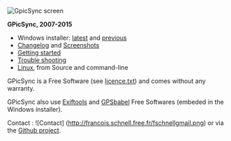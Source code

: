 ![GpicSync screen](https://photos.app.goo.gl/tPeaXzWr2H7WvRWr8)

**GPicSync, 2007-2015** 
<ul>
<li>
Windows installer: <a href="https://sourceforge.net/projects/gpicsync/">latest</a> and <a href="http://sourceforge.net/projects/gpicsync/files/">previous</a>
</li>
<li>
<a href="https://github.com/metadirective/GPicSync/wiki/Changelog">Changelog</a> and <a href="https://github.com/metadirective/GPicSync/wiki/Screenshots">Screenshots</a>
</li>
<li>
<a href="https://github.com/metadirective/GPicSync/wiki/Getting-started">Getting started</a>
</li>
<li>
<a href="https://github.com/metadirective/GPicSync/wiki/Trouble-Shooting">Trouble shooting</a>
</li>
<li>
<a href="https://github.com/metadirective/GPicSync/wiki/Linux">Linux</a>, from Source and command-line
</li>

</ul>

GPicSync is a Free Software (see <a href="https://github.com/metadirective/GPicSync/blob/master/license.txt"> licence.txt</a>) and comes without any warranty. 

GPicSync also use <a href="http://www.sno.phy.queensu.ca/~phil/exiftool/">Exiftools</a> and <a href="http://www.gpsbabel.org/">GPSbabel</a> Free Softwares (embeded in the Windows installer).

Contact : ![Contact] (http://francois.schnell.free.fr/fschnellgmail.png) or via the <a href="https://github.com/metadirective/GPicSync"> Github project</a>.





